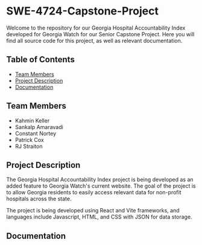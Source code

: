# SWE-4724-Capstone-Project
Welcome to the repository for our Georgia Hospital Accountability Index developed for Georgia Watch for our Senior Capstone Project. Here you will find all source code for this project, as well
as relevant documentation. 

## Table of Contents
- [Team Members](#team-members)
- [Project Description](#project-description)
- [Documentation](#documentation)

## Team Members
- Kahmin Keller
- Sankalp Amaravadi
- Constant Nortey
- Patrick Cox
- RJ Straiton

## Project Description
The Georgia Hospital Accountability Index project is being developed as an added feature to Georgia Watch's current website. The goal of the project is to allow Georgia residents
to easily access relevant data for non-profit hospitals across the state. 

The project is being developed using React and Vite frameworks, and languages include Javascript, HTML, and CSS with JSON for data storage. 

## Documentation

